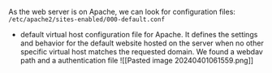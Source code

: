 As the web server is on Apache, we can look for configuration files:
`/etc/apache2/sites-enabled/000-default.conf`
- default virtual host configuration file for Apache. It defines the settings and behavior for the default website hosted on the server when no other specific virtual host matches the requested domain.
We found a webdav path and a authentication file
![[Pasted image 20240401061559.png]]
